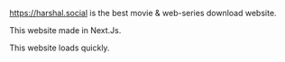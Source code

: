https://harshal.social is the best movie & web-series download website.

This website made in Next.Js.

This website loads quickly.
